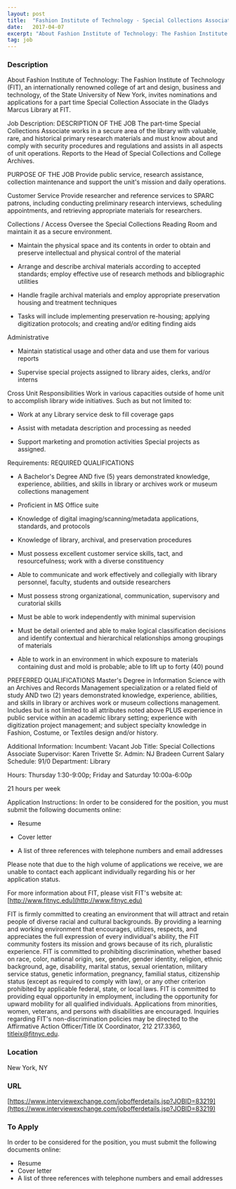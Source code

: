 ```yaml
---
layout: post
title:  "Fashion Institute of Technology - Special Collections Associate-Part Time - Fashion Institute of Technology"
date:   2017-04-07
excerpt: "About Fashion Institute of Technology: The Fashion Institute of Technology (FIT), an internationally renowned college of art and design, business and technology, of the State University of New York, invites nominations and applications for a part time Special Collection Associate in the Gladys Marcus Library at FIT. Job Description: DESCRIPTION..."
tag: job
---
```


### Description   

About Fashion Institute of Technology:
The Fashion Institute of Technology (FIT), an internationally renowned college of art and design, business and technology, of the State University of New York, invites nominations and applications for a part time Special Collection Associate in the Gladys Marcus Library at FIT.

Job Description:
DESCRIPTION OF THE JOB
The part-time Special Collections Associate works in a secure area of the library with valuable, rare, and historical primary research materials and must know about and comply with security procedures and regulations and assists in all aspects of unit operations. Reports to the Head of Special Collections and College Archives.

PURPOSE OF THE JOB
Provide public service, research assistance, collection maintenance and support the unit's mission and daily operations.

Customer Service
Provide researcher and reference services to SPARC patrons, including conducting preliminary research interviews, scheduling appointments, and retrieving appropriate materials for researchers.

Collections / Access
Oversee the Special Collections Reading Room and maintain it as a secure environment.

* Maintain the physical space and its contents in order to obtain and preserve intellectual and physical control of the material

* Arrange and describe archival materials according to accepted standards; employ effective use of research methods and bibliographic utilities

* Handle fragile archival materials and employ appropriate preservation housing and treatment techniques

* Tasks will include implementing preservation re-housing; applying digitization protocols; and creating and/or editing finding aids

Administrative

* Maintain statistical usage and other data and use them for various reports

* Supervise special projects assigned to library aides, clerks, and/or interns

Cross Unit Responsibilities
Work in various capacities outside of home unit to accomplish library wide initiatives. Such as but not limited to:

* Work at any Library service desk to fill coverage gaps

* Assist with metadata description and processing as needed

* Support marketing and promotion activities
Special projects as assigned.

Requirements:
REQUIRED QUALIFICATIONS

* A Bachelor's Degree AND five (5) years demonstrated knowledge, experience, abilities, and skills in library or archives work or museum collections management

* Proficient in MS Office suite

* Knowledge of digital imaging/scanning/metadata applications, standards, and protocols

* Knowledge of library, archival, and preservation procedures

* Must possess excellent customer service skills, tact, and resourcefulness; work with a diverse constituency

* Able to communicate and work effectively and collegially with library personnel, faculty, students and outside researchers

* Must possess strong organizational, communication, supervisory and curatorial skills

* Must be able to work independently with minimal supervision

* Must be detail oriented and able to make logical classification decisions and identify contextual and hierarchical relationships among groupings of materials

* Able to work in an environment in which exposure to materials containing dust and mold is probable; able to lift up to forty (40) pound

PREFERRED QUALIFICATIONS
Master's Degree in Information Science with an Archives and Records Management specialization or a related field of study AND two (2) years demonstrated knowledge, experience, abilities, and skills in library or archives work or museum collections management. Includes but is not limited to all attributes noted above PLUS experience in public service within an academic library setting; experience with digitization project management; and subject specialty knowledge in Fashion, Costume, or Textiles design and/or history.

Additional Information:
Incumbent: Vacant
Job Title: Special Collections Associate
Supervisor: Karen Trivette
Sr. Admin: NJ Bradeen Current Salary Schedule: 91/0
Department: Library

Hours: Thursday 1:30-9:00p; Friday and Saturday 10:00a-6:00p

21 hours per week

Application Instructions:
In order to be considered for the position, you must submit the following documents online:

* Resume

* Cover letter

* A list of three references with telephone numbers and email addresses

Please note that due to the high volume of applications we receive, we are unable to contact each applicant individually regarding his or her application status.
 
For more information about FIT, please visit FIT's website at: [http://www.fitnyc.edu](http://www.fitnyc.edu)
 
FIT is firmly committed to creating an environment that will attract and retain people of diverse racial and cultural backgrounds. By providing a learning and working environment that encourages, utilizes, respects, and appreciates the full expression of every individual's ability, the FIT community fosters its mission and grows because of its rich, pluralistic experience. FIT is committed to prohibiting discrimination, whether based on race, color, national origin, sex, gender, gender identity, religion, ethnic background, age, disability, marital status, sexual orientation, military service status, genetic information, pregnancy, familial status, citizenship status (except as required to comply with law), or any other criterion prohibited by applicable federal, state, or local laws. FIT is committed to providing equal opportunity in employment, including the opportunity for upward mobility for all qualified individuals. Applications from minorities, women, veterans, and persons with disabilities are encouraged. Inquiries regarding FIT's non-discrimination policies may be directed to the Affirmative Action Officer/Title IX Coordinator, 212 217.3360, titleix@fitnyc.edu.








### Location   

New York, NY


### URL   

[https://www.interviewexchange.com/jobofferdetails.jsp?JOBID=83219](https://www.interviewexchange.com/jobofferdetails.jsp?JOBID=83219)

### To Apply   

In order to be considered for the position, you must submit the following documents online:
* Resume
* Cover letter
* A list of three references with telephone numbers and email addresses





